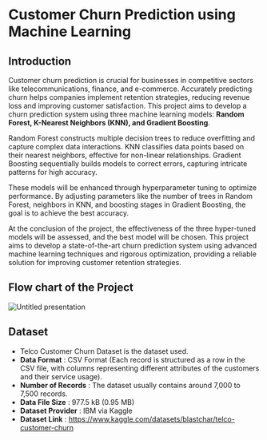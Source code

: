 # Customer Churn Prediction using Machine Learning

## Introduction
Customer churn prediction is crucial for businesses in competitive sectors like telecommunications, finance, and e-commerce. Accurately predicting churn helps companies implement retention strategies, reducing revenue loss and improving customer satisfaction. This project aims to develop a churn prediction system using three machine learning models:  **Random Forest, K-Nearest Neighbors (KNN), and Gradient Boosting**.

Random Forest constructs multiple decision trees to reduce overfitting and capture complex data interactions. KNN classifies data points based on their nearest neighbors, effective for non-linear relationships. Gradient Boosting sequentially builds models to correct errors, capturing intricate patterns for high accuracy.

These models will be enhanced through hyperparameter tuning to optimize performance. By adjusting parameters like the number of trees in Random Forest, neighbors in KNN, and boosting stages in Gradient Boosting, the goal is to achieve the best accuracy.

At the conclusion of the project, the effectiveness of the three hyper-tuned models will be assessed, and the best model will be chosen. This project aims to develop a state-of-the-art churn prediction system using advanced machine learning techniques and rigorous optimization, providing a reliable solution for improving customer retention strategies.

## Flow chart of the Project


![Untitled presentation](https://github.com/ss22aba/NEW/assets/117084208/37cfa9d8-3621-4cad-b1c2-5d1fc4af7e03)

## Dataset
- Telco Customer Churn Dataset is the dataset used.
- **Data Format** : CSV Format (Each record is structured as a row in the CSV file, with columns representing different attributes of the customers and their service usage).
- **Number of Records** : The dataset usually contains around 7,000 to 7,500 records.
- **Data File Size** : 977.5 kB (0.95 MB)
- **Dataset Provider** : IBM via Kaggle
- **Dataset Link** : https://www.kaggle.com/datasets/blastchar/telco-customer-churn
  



